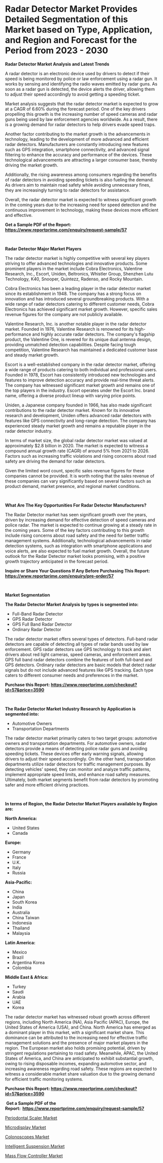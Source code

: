 <p><h1>Radar Detector Market Provides Detailed Segmentation of this Market based on Type, Application, and Region and Forecast for the Period from 2023 - 2030</h1></p><p><strong>Radar Detector Market Analysis and Latest Trends</strong></p>
<p><p>A radar detector is an electronic device used by drivers to detect if their speed is being monitored by police or law enforcement using a radar gun. It works by sensing and identifying the radio waves emitted by radar guns. As soon as a radar gun is detected, the device alerts the driver, allowing them to adjust their speed accordingly to avoid getting a speeding ticket.</p><p>Market analysis suggests that the radar detector market is expected to grow at a CAGR of 6.60% during the forecast period. One of the key drivers propelling this growth is the increasing number of speed cameras and radar guns being used by law enforcement agencies worldwide. As a result, there is a growing demand for radar detectors to help drivers evade speed traps.</p><p>Another factor contributing to the market growth is the advancements in technology, leading to the development of more advanced and efficient radar detectors. Manufacturers are constantly introducing new features such as GPS integration, smartphone connectivity, and advanced signal filtering to enhance the accuracy and performance of the devices. These technological advancements are attracting a larger consumer base, thereby driving the market growth.</p><p>Additionally, the rising awareness among consumers regarding the benefits of radar detectors in avoiding speeding tickets is also fueling the demand. As drivers aim to maintain road safety while avoiding unnecessary fines, they are increasingly turning to radar detectors for assistance.</p><p>Overall, the radar detector market is expected to witness significant growth in the coming years due to the increasing need for speed detection and the continuous improvement in technology, making these devices more efficient and effective.</p></p>
<p><strong>Get a Sample PDF of the Report:&nbsp; <a href="https://www.reportprime.com/enquiry/request-sample/57">https://www.reportprime.com/enquiry/request-sample/57</a></strong></p>
<p>&nbsp;</p>
<p><strong>Radar Detector Major Market Players</strong></p>
<p><p>The radar detector market is highly competitive with several key players striving to offer advanced technologies and innovative products. Some prominent players in the market include Cobra Electronics, Valentine Research, Inc., Escort, Uniden, Beltronics, Whistler Group, Shenzhen Lutu Technology, K40, Snooper, Quintezz, Radenso, and Rocky Mountain.</p><p>Cobra Electronics has been a leading player in the radar detector market since its establishment in 1948. The company has a strong focus on innovation and has introduced several groundbreaking products. With a wide range of radar detectors catering to different customer needs, Cobra Electronics has achieved significant market growth. However, specific sales revenue figures for the company are not publicly available.</p><p>Valentine Research, Inc. is another notable player in the radar detector market. Founded in 1976, Valentine Research is renowned for its high-performance and highly accurate radar detectors. The company's flagship product, the Valentine One, is revered for its unique dual antenna design, providing unmatched detection capabilities. Despite facing tough competition, Valentine Research has maintained a dedicated customer base and steady market growth.</p><p>Escort is a well-established company in the radar detector market, offering a wide range of products catering to both individual and professional users. Founded in 1978, Escort has consistently introduced new technologies and features to improve detection accuracy and provide real-time threat alerts. The company has witnessed significant market growth and remains one of the top players in the industry. Escort operates under the Escort Inc. brand name, offering a diverse product lineup with varying price points.</p><p>Uniden, a Japanese company founded in 1966, has also made significant contributions to the radar detector market. Known for its innovative research and development, Uniden offers advanced radar detectors with features like GPS connectivity and long-range detection. The company has experienced steady market growth and remains a reputable player in the radar detector industry.</p><p>In terms of market size, the global radar detector market was valued at approximately $2.8 billion in 2020. The market is expected to witness a compound annual growth rate (CAGR) of around 5% from 2021 to 2026. Factors such as increasing traffic violations and rising concerns about road safety are driving the demand for radar detectors.</p><p>Given the limited word count, specific sales revenue figures for these companies cannot be provided. It is worth noting that the sales revenue of these companies can vary significantly based on several factors such as product demand, market presence, and regional market conditions.</p></p>
<p>&nbsp;</p>
<p><strong>What Are The Key Opportunities For Radar Detector Manufacturers?</strong></p>
<p><p>The Radar Detector market has seen significant growth over the years, driven by increasing demand for effective detection of speed cameras and police radar. The market is expected to continue growing at a steady rate in the coming years. Some of the key factors contributing to this growth include rising concerns about road safety and the need for better traffic management systems. Additionally, technological advancements in radar detection systems, such as integration with smartphone applications and voice alerts, are also expected to fuel market growth. Overall, the future outlook for the Radar Detector market looks promising, with a positive growth trajectory anticipated in the forecast period.</p></p>
<p><strong>Inquire or Share Your Questions If Any Before Purchasing This Report: <a href="https://www.reportprime.com/enquiry/pre-order/57">https://www.reportprime.com/enquiry/pre-order/57</a></strong></p>
<p>&nbsp;</p>
<p><strong>Market Segmentation</strong></p>
<p><strong>The Radar Detector Market Analysis by types is segmented into:</strong></p>
<p><ul><li>Full-Band Radar Detector</li><li>GPS Radar Detector</li><li>GPS Full Band Radar Detector</li><li>Ordinary Radar Detector</li></ul></p>
<p><p>The radar detector market offers several types of detectors. Full-band radar detectors are capable of detecting all types of radar bands used by law enforcement. GPS radar detectors use GPS technology to track and alert drivers about red light cameras, speed cameras, and enforcement areas. GPS full band radar detectors combine the features of both full-band and GPS detectors. Ordinary radar detectors are basic models that detect radar signals but do not include advanced features like GPS tracking. Each type caters to different consumer needs and preferences in the market.</p></p>
<p><strong>Purchase this Report:&nbsp;<a href="https://www.reportprime.com/checkout?id=57&price=3590">https://www.reportprime.com/checkout?id=57&price=3590</a></strong></p>
<p>&nbsp;</p>
<p><strong>The Radar Detector Market Industry Research by Application is segmented into:</strong></p>
<p><ul><li>Automotive Owners</li><li>Transportation Departments</li></ul></p>
<p><p>The radar detector market primarily caters to two target groups: automotive owners and transportation departments. For automotive owners, radar detectors provide a means of detecting police radar guns and avoiding speeding tickets. These devices offer early warning signals, allowing drivers to adjust their speed accordingly. On the other hand, transportation departments utilize radar detectors for traffic management purposes. By detecting vehicles' speed, they can monitor and analyze traffic patterns, implement appropriate speed limits, and enhance road safety measures. Ultimately, both market segments benefit from radar detectors by promoting safer and more efficient driving practices.</p></p>
<p>&nbsp;</p>
<p><strong>In terms of Region, the Radar Detector Market Players available by Region are:</strong></p>
<p>
    <p> <strong> North America: </strong>
        <ul>
            <li>United States</li>
            <li>Canada</li>
        </ul>
        </p> 
    <p> <strong> Europe: </strong>
        <ul>
            <li>Germany</li>
            <li>France</li>
            <li>U.K.</li>
            <li>Italy</li>
            <li>Russia</li>
        </ul>
        </p> 
    <p> <strong> Asia-Pacific: </strong>
        <ul>
            <li>China</li>
            <li>Japan</li>
            <li>South Korea</li>
            <li>India</li>
            <li>Australia</li>
            <li>China Taiwan</li>
            <li>Indonesia</li>
            <li>Thailand</li>
            <li>Malaysia</li>
        </ul>
        </p> 
    <p> <strong> Latin America: </strong>
        <ul>
            <li>Mexico</li>
            <li>Brazil</li>
            <li>Argentina Korea</li>
            <li>Colombia</li>
        </ul>
        </p> 
    <p> <strong> Middle East & Africa: </strong>
        <ul>
            <li>Turkey</li>
            <li>Saudi</li>
            <li>Arabia</li>
            <li>UAE</li>
            <li>Korea</li>
        </ul>
    </p>
    </p>
<p><p>The radar detector market has witnessed robust growth across different regions, including North America (NA), Asia Pacific (APAC), Europe, the United States of America (USA), and China. North America has emerged as a dominant player in this market, with a significant market share. This dominance can be attributed to the increasing need for effective traffic management solutions and the presence of major market players in the region. The European market also holds promising potential, driven by stringent regulations pertaining to road safety. Meanwhile, APAC, the United States of America, and China are anticipated to exhibit substantial growth, owing to rising disposable incomes, expanding automotive sector, and increasing awareness regarding road safety. These regions are expected to witness a considerable market share valuation due to the growing demand for efficient traffic monitoring systems.</p></p>
<p><strong>Purchase this Report: <a href="https://www.reportprime.com/checkout?id=57&price=3590">https://www.reportprime.com/checkout?id=57&price=3590</a></strong></p>
<p>&nbsp;<strong>Get a Sample PDF of the Report:&nbsp;&nbsp;<a href="https://www.reportprime.com/enquiry/request-sample/57">https://www.reportprime.com/enquiry/request-sample/57</a></strong></p>
<p><strong></strong></p>
<p><p><a href="https://www.linkedin.com/pulse/periodontal-scaler-market-research-report-unlocks-analysis-myy4e/">Periodontal Scaler Market</a></p><p><a href="https://medium.com/@jeffrystehr/microdisplay-nbsp-market-focuses-on-market-share-size-and-projected-forecast-till-2030-0e4f6189be36">Microdisplay Market</a></p><p><a href="https://www.linkedin.com/pulse/colonoscopes-market-size-share-global-analysis-report-2023-cwtxe/">Colonoscopes Market</a></p><p><a href="https://github.com/rahu1506/Market-Research-Report-List-1/blob/main/intelligent-suspension-market.md">Intelligent Suspension Market</a></p><p><a href="https://medium.com/@melt.scale.beast/mass-flow-controller-market-size-cagr-trends-2024-2030-3ce6c5292157">Mass Flow Controller Market</a></p></p>